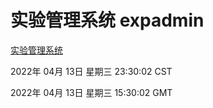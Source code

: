 # 实验管理系统 expadmin
[实验管理系统](http://59.174.26.18:56808/expadmin-782313d2-e1b1-4ea7-932e-3a55e6a1a4d0/)

2022年 04月 13日 星期三 23:30:02 CST

2022年 04月 13日 星期三 15:30:02 GMT
